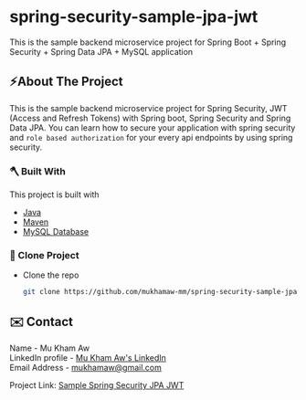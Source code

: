 # spring-security-sample-jpa-jwt

This is the sample backend microservice project for Spring Boot + Spring Security + Spring Data JPA + MySQL application

<a name="about-the-project"></a>
## ⚡️About The Project
This is the sample backend microservice project for Spring Security, JWT (Access and Refresh Tokens) with Spring boot, Spring Security and Spring Data JPA.
You can learn how to secure your application with spring security and `role based authorization` for your every api endpoints by using spring security.


<a name="built-with"></a>


### 🪓 Built With
This project is built with
* [Java](https://www.oracle.com/au/java/technologies/javase/javase-jdk8-downloads.html)
* [Maven](https://maven.apache.org/download.cgi)
* [MySQL Database](https://www.postgresql.org/download/)


<a name="getting-started"></a>

<a name="clone-project"></a>
### 🥡 Clone Project
* Clone the repo
   ```sh
   git clone https://github.com/mukhamaw-mm/spring-security-sample-jpa-jwt


<a name="contact"></a>
## ✉️ Contact
Name - Mu Kham Aw <br> LinkedIn profile -  [Mu Kham Aw's LinkedIn](https://www.linkedin.com/in/mu-kham-aw-b12860196/)  <br> Email Address - mukhamaw@gmail.com

Project Link: [Sample Spring Security JPA JWT](https://github.com/mukhamaw-mm/spring-security-sample-jpa-jwt)
